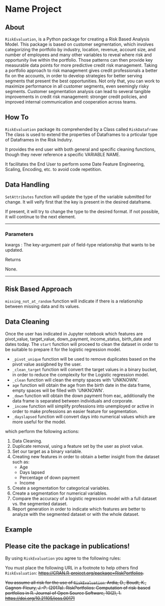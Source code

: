 # **Name Project**

## **About**

`RiskEvaluation`, is a Python package for creating a Risk Based Analysis Model. This package is based on customer segmentation, which involves categorizing the portfolio by industry, location, revenue, account size, and number of employees and many other variables to reveal where risk and opportunity live within the portfolio. Those patterns can then provide key measurable data points for more predictive credit risk management. Taking a portfolio approach to risk management gives credit professionals a better fix on the accounts, in order to develop strategies for better serving segments that present the best opportunities. Not only that, you can work to maximize performance in all customer segments, even seemingly risky segments.
Customer segmentation analysis can lead to several tangible improvements in credit risk management: stronger credit policies, and improved internal communication and cooperation across teams. 

## **How To**
`RiskEvaluation` package its comprehended by a Class called `RiskDataframe` The class is used to extend the properties of Dataframes to a prticular type of Dataframes in the Risk Indutry. 

It provides the end user with both general and specific cleaning functions, though they never reference a specific VARIABLE NAME.
    
It facilitates the End User to perform some Date Feature Engineering, Scaling, Encoding, etc. to avoid code repetition.



## Data Handling

`SetAttributes` function will update the type of the variable submitted for change. It will veify first that the key is present in the desired dataframe.

If present, it will try to change the type to the desired format. If not possible, it will continue to the next element.         

------------------------        
### Parameters

kwargs : The key-argument pair of field-type relationship that wants to be updated.

Returns

None.

------------------------

## Risk Based Approach

`missing_not_at_random` function will indicate if there is a relationship between missing data and its values.


## Data Cleaning

Once the user has indicated in Jupyter notebook which features are pivot_value, target_value, down_payment, income_status, birth_date and dates today. The `start` function will proceed to clean the dataset in order to be suitable to prepare it for the logistic regression model.

- `_pivot_unique` function will be used to remove duplicates based on the pivot value assigbned by the user.
- `_clean_target` function will convert the target values in a binary bucket, in order to reduce the complexity for the Logistic regression model.
- `_clean`  function will clean the empty spaces with 'UNKNOWN'.  
- `age` function will obtain the age from the birth date in the data frame, empty spaces will be filled with 'UNKNOWN'.
- `_down` function will obtain the down payment from eac, additionally the data frame is separated between individuals and corporate.
- `_income` function will simplify professions into unemployed or active in order to make professions an easier feature for segmentation.
- `_dayslapsed` function will convert days into numerical values which are more useful for the model.











































which perform the following actions:

1. Data Cleaning.
1. Duplicate removal, using a feature set by the user as pivot value.
1. Set our target as a binary variable.
1. Creating new features in order to obtain a better insight from the dataset such as:
	- Age
	- Days lapsed
	- Percentage of down payment
	- Income
1. Create a segmentation for categorical variables.
1. Create a segmentation for numerical variables.
1. Compare the accuracy of a logistic regression model with a full dataset vs. the segmented dataset.
1. Report generation in order to indicate which features are better to analyze with the segmented dataset or with the whole dataset.


## Example





## Please cite the package in publications!
By using `RiskEvaluation` you agree to the following rules:

You must place the following URL in a footnote to help others find `RiskEvaluation`: ~~https://CRAN.R-project.org/package=RiskPortfolios.~~

~~You assume all risk for the use of `RiskEvaluation`.
Ardia, D., Boudt, K., Gagnon-Fleury, J.-P. (2017a).
RiskPortfolios: Computation of risk-based portfolios in R.
Journal of Open Source Software, 10(2), 1.
https://doi.org/10.21105/joss.00171~~



